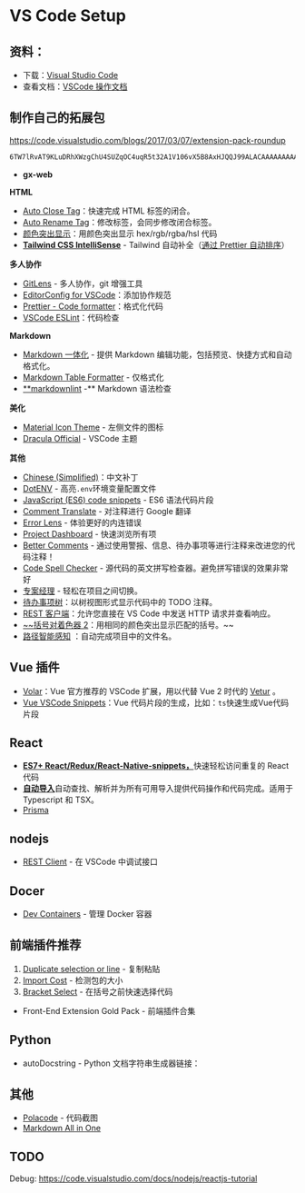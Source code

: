 # VS Code Setup

## 资料：

- 下载：[Visual Studio Code](https://code.visualstudio.com/Download)
- 查看文档：[VSCode 操作文档](https://code.visualstudio.com/docs)

## 制作自己的拓展包

https://code.visualstudio.com/blogs/2017/03/07/extension-pack-roundup

```bash
6TW7lRvAT9KLuDRhXWzgChU4SUZqOC4uqR5t32A1V106vX5B8AxHJQQJ99ALACAAAAAAAAAAAAASAZDOOvJO
```

- **gx-web**

**HTML**

- [Auto Close Tag](https://marketplace.visualstudio.com/items?itemName=formulahendry.auto-close-tag)：快速完成 HTML 标签的闭合。
- [Auto Rename Tag](https://marketplace.visualstudio.com/items?itemName=formulahendry.auto-rename-tag)：修改标签，会同步修改闭合标签。
- [颜色突出显示](https://marketplace.visualstudio.com/items?itemName=naumovs.color-highlight)：用颜色突出显示 hex/rgb/rgba/hsl 代码
- [**Tailwind CSS IntelliSense**](https://marketplace.visualstudio.com/items?itemName=bradlc.vscode-tailwindcss) - Tailwind 自动补全（[通过 Prettier 自动排序](https://tailwindcss.com/blog/automatic-class-sorting-with-prettier#how-classes-are-sorted)）

**多人协作**

- [GitLens](https://marketplace.visualstudio.com/items?itemName=eamodio.gitlens)  - 多人协作，git 增强工具
- [EditorConfig for VSCode](https://marketplace.visualstudio.com/items?itemName=EditorConfig.EditorConfig)：添加协作规范
- [Prettier - Code formatter](https://marketplace.visualstudio.com/items?itemName=esbenp.prettier-vscode)：格式化代码
- [VSCode ESLint](https://marketplace.visualstudio.com/items?itemName=dbaeumer.vscode-eslint)：代码检查

**Markdown**

- [Markdown 一体化](https://marketplace.visualstudio.com/items?itemName=yzhang.markdown-all-in-one) - 提供 Markdown 编辑功能，包括预览、快捷方式和自动格式化。
- [Markdown Table Formatter](https://marketplace.visualstudio.com/items?itemName=fcrespo82.markdown-table-formatter) - 仅格式化
- [**markdownlint](VS%20Code%20Setup%2015f2048329b080f49144f45bdc39504a.md) -** Markdown 语法检查

**美化**

- [Material Icon Theme](https://marketplace.visualstudio.com/items?itemName=PKief.material-icon-theme) - 左侧文件的图标
- [Dracula Official](https://marketplace.visualstudio.com/items?itemName=dracula-theme.theme-dracula) - VSCode 主题

**其他**

- [Chinese (Simplified)](https://marketplace.visualstudio.com/items?itemName=MS-CEINTL.vscode-language-pack-zh-hans)：中文补丁
- [DotENV](https://marketplace.visualstudio.com/items?itemName=mikestead.dotenv) - 高亮`.env`环境变量配置文件
- [JavaScript (ES6) code snippets](https://marketplace.visualstudio.com/items?itemName=xabikos.JavaScriptSnippets) - ES6 语法代码片段
- [Comment Translate](https://marketplace.visualstudio.com/items?itemName=intellsmi.comment-translate) - 对注释进行 Google 翻译
- [Error Lens](https://marketplace.visualstudio.com/items?itemName=usernamehw.errorlens) - 体验更好的内连错误
- [Project Dashboard](https://marketplace.visualstudio.com/items?itemName=kruemelkatze.vscode-dashboard) - 快速浏览所有项
- [Better Comments](https://marketplace.visualstudio.com/items?itemName=aaron-bond.better-comments) - 通过使用警报、信息、待办事项等进行注释来改进您的代码注释！
- [Code Spell Checker](https://marketplace.visualstudio.com/items?itemName=streetsidesoftware.code-spell-checker) - 源代码的英文拼写检查器。避免拼写错误的效果非常好
- [专案经理](https://marketplace.visualstudio.com/items?itemName=alefragnani.project-manager) - 轻松在项目之间切换。
- [待办事项树](https://marketplace.visualstudio.com/items?itemName=Gruntfuggly.todo-tree)：以树视图形式显示代码中的 TODO 注释。
- [REST 客户端](https://marketplace.visualstudio.com/items?itemName=humao.rest-client)：允许您直接在 VS Code 中发送 HTTP 请求并查看响应。
- [~~括号对着色器 2](https://marketplace.visualstudio.com/items?itemName=CoenraadS.bracket-pair-colorizer-2)：用相同的颜色突出显示匹配的括号。~~
- [路径智能感知](https://marketplace.visualstudio.com/items?itemName=christian-kohler.path-intellisense) ：自动完成项目中的文件名。

## Vue 插件

- [Volar](https://marketplace.visualstudio.com/items?itemName=johnsoncodehk.volar)：Vue 官方推荐的 VSCode 扩展，用以代替 Vue 2 时代的 [Vetur](https://marketplace.visualstudio.com/items?itemName=octref.vetur) 。
- [Vue VSCode Snippets](https://marketplace.visualstudio.com/items?itemName=sdras.vue-vscode-snippets)：Vue 代码片段的生成，比如：`ts`快速生成Vue代码片段

## React

- [**ES7+ React/Redux/React-Native-snippets，**](https://marketplace.visualstudio.com/items?itemName=dsznajder.es7-react-js-snippets)快速轻松访问重复的 React 代码
- [**自动导入**](https://marketplace.visualstudio.com/items?itemName=steoates.autoimport)自动查找、解析并为所有可用导入提供代码操作和代码完成。适用于 Typescript 和 TSX。
- [Prisma](https://marketplace.visualstudio.com/items?itemName=Prisma.prisma)

## nodejs

- [REST Client](https://marketplace.visualstudio.com/items?itemName=humao.rest-client) - 在 VSCode 中调试接口

## Docer

- [Dev Containers](https://marketplace.visualstudio.com/items?itemName=ms-vscode-remote.remote-containers) - 管理 Docker 容器

## 前端插件推荐

1. [Duplicate selection or line](https://marketplace.visualstudio.com/items?itemName=geeebe.duplicate) - 复制粘贴
2. [Import Cost](https://marketplace.visualstudio.com/items?itemName=wix.vscode-import-cost) - 检测包的大小
3. [Bracket Select](https://marketplace.visualstudio.com/items?itemName=chunsen.bracket-select) - 在括号之前快速选择代码
- Front-End Extension Gold Pack - 前端插件合集

## Python

- autoDocstring - Python 文档字符串生成器链接：

## 其他

- [Polacode](https://marketplace.visualstudio.com/items?itemName=pnp.polacode) - 代码截图
- [Markdown All in One](https://marketplace.visualstudio.com/items?itemName=yzhang.markdown-all-in-one)

## TODO

Debug: https://code.visualstudio.com/docs/nodejs/reactjs-tutorial